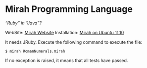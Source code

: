 # Mirah Programming Language

*“Ruby” in “Java”?*

WebSite: [Mirah Website](http://www.mirah.org/)
Installation: [Mirah on Ubuntu 11.10](http://www.frodsan.com/2011/12/08/installing-jruby-ubuntu-1110.html)

It needs JRuby. Execute the following command to execute the file:

    $ mirah RomanNumerals.mirah

If no exception is raised, it means that all tests have passed.